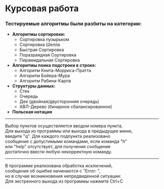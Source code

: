 # Курсовая работа
### Тестируемые алгоритмы были разбиты на категории:
- **Алгоритмы сортировки:**
  - Сортировка пузырьком
  - Сортировка Шелла
  - Быстрая Сортировка
  - Поразраядная Сортировка
  - Пирамидальная Сортировка
- **Алгоритмы поика подстроки в строке:**
  - Алгоритм Книта-Морриса-Пратта
  - Алгоритм Бойера-Мура
  - Алгоритм Рабина-Карпа
- **Структуры данных:**
  - Стек
  - Очередь
  - Дек (двойная/двусторонняя очередь)
  - АВЛ-Дерево (бинарное сбалансированное)
- **Польская нотация**  

___

Выбор пунктов осуществляется вводом номера пункта,  
 Для выхода из программы или выхода в предыдущее меню,  
 введите "q". Для каждого подпункта реализовано  
 сообщение с допустимыми командами, если команда "h"  
 или "help" отсутствует, для получения сообщения  
 достаточно ввести любую некорректную команду.  

___

 В программе реализована обработка исключений,  
 сообщения об ошибке начинаются с "Error: ",  
 но в случае возникновения непредвиденной ситуации:  
 Для экстренного выхода из программы нажмите Ctrl+C  
